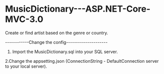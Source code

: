 # MusicDictionary---ASP.NET-Core-MVC-3.0
Create or find artist based on the genre or country.

------------Change the config---------------------
1. Import the MusicDictionary.sql into your SQL server.

2.Change the appsetting.json (ConnectionString - DefaultConnection server to your local server).
